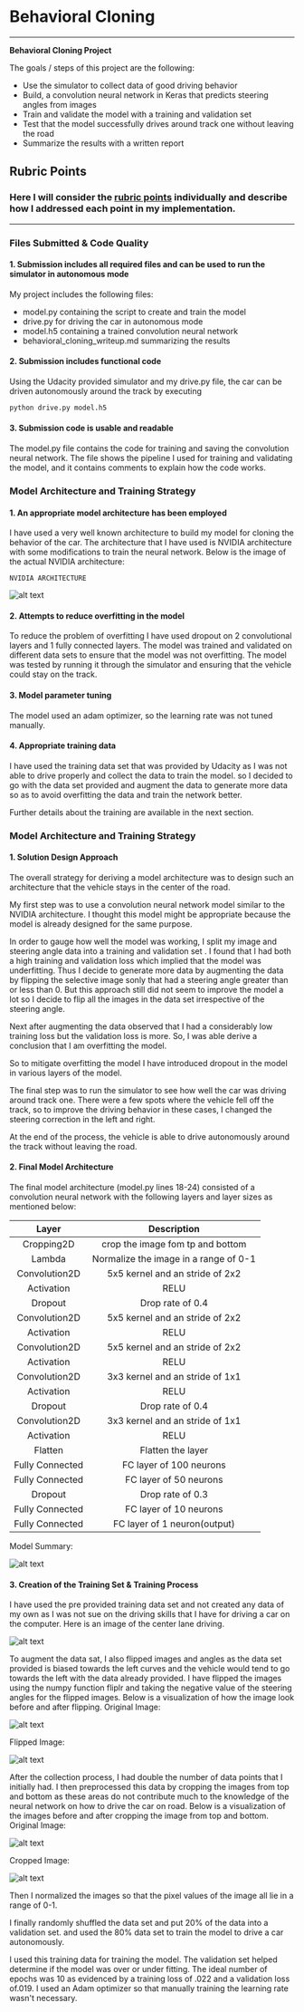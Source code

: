 
# **Behavioral Cloning** 

---

**Behavioral Cloning Project**

The goals / steps of this project are the following:
* Use the simulator to collect data of good driving behavior
* Build, a convolution neural network in Keras that predicts steering angles from images
* Train and validate the model with a training and validation set
* Test that the model successfully drives around track one without leaving the road
* Summarize the results with a written report


[//]: # (Image References)

[image1]: ./writeup_images/nvidia_arch.png
[image2]: ./writeup_images/Center_Driving.jpg
[image3]: ./writeup_images/Model_Summary.png
[image4]: ./writeup_images/Original_Image.jpg
[image5]: ./writeup_images/cropped_image.jpg
[image6]: ./writeup_images/flipped_image.jpg

## Rubric Points
### Here I will consider the [rubric points](https://review.udacity.com/#!/rubrics/432/view) individually and describe how I addressed each point in my implementation.  

---
### Files Submitted & Code Quality

#### 1. Submission includes all required files and can be used to run the simulator in autonomous mode

My project includes the following files:
* model.py containing the script to create and train the model
* drive.py for driving the car in autonomous mode
* model.h5 containing a trained convolution neural network 
* behavioral_cloning_writeup.md summarizing the results

#### 2. Submission includes functional code
Using the Udacity provided simulator and my drive.py file, the car can be driven autonomously around the track by executing 
```sh
python drive.py model.h5
```

#### 3. Submission code is usable and readable

The model.py file contains the code for training and saving the convolution neural network. The file shows the pipeline I used for training and validating the model, and it contains comments to explain how the code works.

### Model Architecture and Training Strategy

#### 1. An appropriate model architecture has been employed

I have used a very well known architecture to build my model for cloning the behavior of the car. The architecture that I have used is NVIDIA architecture
with some modifications to train the neural network.
Below is the image of the actual NVIDIA architecture:

	NVIDIA ARCHITECTURE
	
 ![alt text][image1]
 
#### 2. Attempts to reduce overfitting in the model

To reduce the problem of overfitting I have used dropout on 2 convolutional layers and 1 fully connected layers.
The model was trained and validated on different data sets to ensure that the model was not overfitting. The model was tested by running it through the simulator and ensuring that the vehicle could stay on the track.

#### 3. Model parameter tuning

The model used an adam optimizer, so the learning rate was not tuned manually.

#### 4. Appropriate training data

I have used the training data set that was provided by Udacity as I was not able to drive properly and collect the data to train the model. so I decided to go with the data set provided and augment the data to generate more data so as to avoid overfitting the data and train the network better.  

Further details about the training are available in the next section.

### Model Architecture and Training Strategy

#### 1. Solution Design Approach

The overall strategy for deriving a model architecture was to design such an architecture that the vehicle stays in the center of the road.

My first step was to use a convolution neural network model similar to the NVIDIA architecture. I thought this model might be appropriate because the model is already designed for the same purpose.

In order to gauge how well the model was working, I split my image and steering angle data into a training and validation set . I found that I had both a high training and validation loss which implied that the model was underfitting. Thus I decide to generate more data by augmenting the data by flipping the selective image sonly that had a steering angle greater than or less than 0. But this approach still did not seem to improve the model a lot so I decide to flip all the images in the data set irrespective of the steering angle.

Next after augmenting the data observed that I had a considerably low training loss but the validation loss is more. So, I was able derive a conclusion that I am overfitting the model. 

So to mitigate overfitting the model I have introduced dropout in the model in various layers of the model.   

The final step was to run the simulator to see how well the car was driving around track one. There were a few spots where the vehicle fell off the track, so to improve the driving behavior in these cases, I changed the steering correction in the left and right.

At the end of the process, the vehicle is able to drive autonomously around the track without leaving the road.

#### 2. Final Model Architecture

The final model architecture (model.py lines 18-24) consisted of a convolution neural network with the following layers and layer sizes as mentioned below:

|Layer|Description|
|:-----------:|:-------------:|
|Cropping2D|crop the image fom tp and bottom|
|Lambda| Normalize the image in a range of 0-1|
|Convolution2D|5x5 kernel and an stride of 2x2|
|Activation | RELU|
|Dropout| Drop rate of 0.4| 
|Convolution2D|5x5 kernel and an stride of 2x2|
|Activation | RELU|
|Convolution2D|5x5 kernel and an stride of 2x2|
|Activation | RELU|
|Convolution2D|3x3 kernel and an stride of 1x1|
|Activation | RELU|
|Dropout| Drop rate of 0.4|
|Convolution2D|3x3 kernel and an stride of 1x1|
|Activation | RELU|
|Flatten| Flatten the layer|
|Fully Connected| FC layer of 100 neurons|
|Fully Connected| FC layer of 50 neurons|
|Dropout| Drop rate of 0.3|
|Fully Connected| FC layer of 10 neurons|
|Fully Connected| FC layer of 1 neuron(output)|

Model Summary:

![alt text][image3]

#### 3. Creation of the Training Set & Training Process

I have used the pre provided training data set and not created any data of my own as I was not sue on the driving skills that I have for driving a car on the computer. Here is an image of the center lane driving. 

![alt text][image2]

To augment the data sat, I also flipped images and angles as the data set provided is biased towards the left curves and the vehicle would tend to go towards the left with the data already provided. I have flipped the images using the numpy function fliplr and taking the negative value of the steering angles for the flipped images.
Below is a visualization of how the image look before and after flipping.
Original Image:

![alt text][image4]

Flipped Image:

![alt text][image6]

After the collection process, I had double the  number of data points that I initially had. I then preprocessed this data by cropping the images from top and bottom as these areas do not contribute much to the knowledge of the neural network on how to drive the car on road.
Below is a visualization of the images before and after cropping the image from top and bottom.
Original Image:

![alt text][image4]

Cropped Image:

![alt text][image5]

Then I normalized the images so that the pixel values of the image all lie in a range of 0-1.

I finally randomly shuffled the data set and put 20% of the data into a validation set. and used the 80% data set to train the model to drive a car autonomously. 

I used this training data for training the model. The validation set helped determine if the model was over or under fitting. The ideal number of epochs was 10 as evidenced by a training loss of .022 and a validation loss of.019. I used an Adam optimizer so that manually training the learning rate wasn't necessary.
